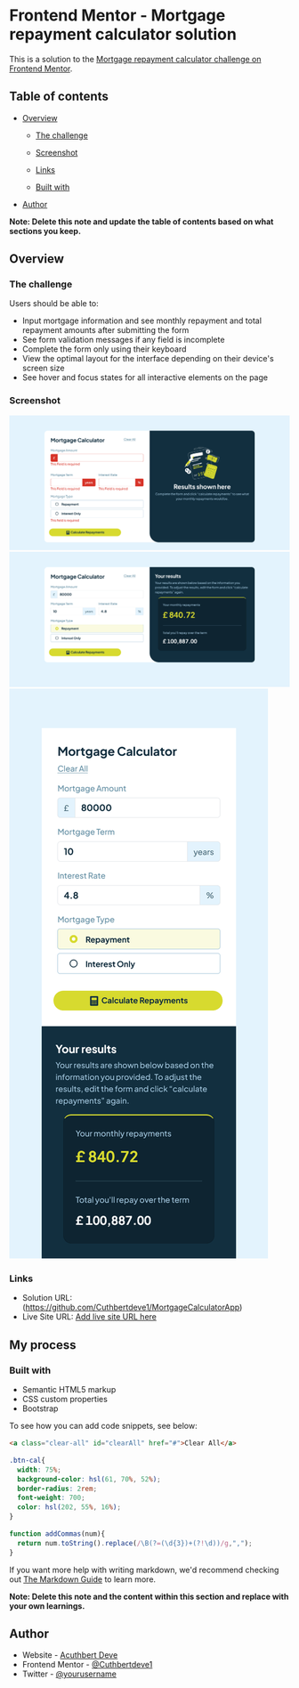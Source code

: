 # Frontend Mentor - Mortgage repayment calculator solution

This is a solution to the [Mortgage repayment calculator challenge on Frontend Mentor](https://www.frontendmentor.io/challenges/mortgage-repayment-calculator-Galx1LXK73). 
## Table of contents

- [Overview](#overview)
  - [The challenge](#the-challenge)
  - [Screenshot](#screenshot)
  - [Links](#links)

  - [Built with](#built-with)

- [Author](#author)


**Note: Delete this note and update the table of contents based on what sections you keep.**

## Overview

### The challenge

Users should be able to:

- Input mortgage information and see monthly repayment and total repayment amounts after submitting the form
- See form validation messages if any field is incomplete
- Complete the form only using their keyboard
- View the optimal layout for the interface depending on their device's screen size
- See hover and focus states for all interactive elements on the page

### Screenshot

![](Screenshoot1.png)
![](Screenshot2.png)
![](Screenshot3.png)



### Links

- Solution URL: (https://github.com/Cuthbertdeve1/MortgageCalculatorApp)
- Live Site URL: [Add live site URL here](https://your-live-site-url.com)

## My process

### Built with

- Semantic HTML5 markup
- CSS custom properties
- Bootstrap





To see how you can add code snippets, see below:

```html
<a class="clear-all" id="clearAll" href="#">Clear All</a>
```
```css
.btn-cal{
  width: 75%;
  background-color: hsl(61, 70%, 52%);
  border-radius: 2rem;
  font-weight: 700;
  color: hsl(202, 55%, 16%);
}
```
```js
function addCommas(num){
  return num.toString().replace(/\B(?=(\d{3})+(?!\d))/g,",");
}
```

If you want more help with writing markdown, we'd recommend checking out [The Markdown Guide](https://www.markdownguide.org/) to learn more.

**Note: Delete this note and the content within this section and replace with your own learnings.**





## Author

- Website - [Acuthbert Deve](https://www.your-site.com)
- Frontend Mentor - [@Cuthbertdeve1](https://www.frontendmentor.io/profile/Cuthbertdeve1)
- Twitter - [@yourusername](https://x.com/cuthdeve)
